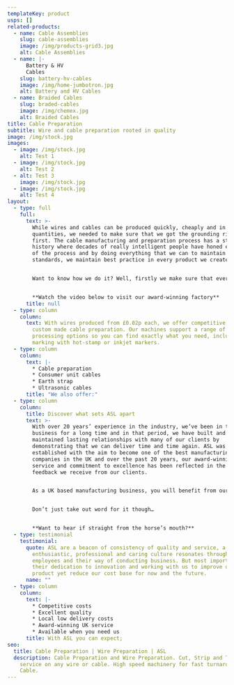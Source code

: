 ```yaml
---
templateKey: product
usps: []
related-products:
  - name: Cable Assemblies
    slug: cable-assemblies
    image: /img/products-grid3.jpg
    alt: Cable Assemblies
  - name: |-
      Battery & HV 
      Cables
    slug: battery-hv-cables
    image: /img/home-jumbotron.jpg
    alt: Battery and HV Cables
  - name: Braided Cables
    slug: braded-cables
    image: /img/chemex.jpg
    alt: Braided Cables
title: Cable Preparation
subtitle: Wire and cable preparation rooted in quality
image: /img/stock.jpg
images:
  - image: /img/stock.jpg
    alt: Test 1
  - image: /img/stock.jpg
    alt: Test 2
  - alt: Test 3
    image: /img/stock.jpg
  - image: /img/stock.jpg
    alt: Test 4
layout:
  - type: full
    full:
      text: >-
        While wires and cables can be produced quickly, cheaply and in large
        quantities, we needed to make sure that we got the grounding right
        first. The cable manufacturing and preparation process has a strong
        history where decades of really intelligent people have honed each stage
        of the process and by doing everything that we can to maintain their
        standards, we maintain best practice in every product we create. 


        Want to know how we do it? Well, firstly we make sure that every one of our IPC A-620 trained manufacturing technicians has the know-how required to create and test these products, alongside the integrity to want to maintain our exceptionally high standards. Fancy taking a look around our award-winning factory to see where the magic happens? 


        **Watch the video below to visit our award-winning factory**
      title: null
  - type: column
    column:
      text: With wires produced from £0.02p each, we offer competitive prices on all
        custom made cable preparation. Our machines support a range of
        processing options so you can find exactly what you need, including wire
        marking with hot-stamp or inkjet markers.
  - type: column
    column:
      text: |-
        * Cable preparation 
        * Consumer unit cables 
        * Earth strap 
        * Ultrasonic cables
      title: "We also offer:"
  - type: column
    column:
      title: Discover what sets ASL apart
      text: >-
        With over 20 years’ experience in the industry, we’ve been in this
        business for a long time and in that period, we have built and
        maintained lasting relationships with many of our clients by
        demonstrating that we can deliver time and time again. ASL was
        established with the aim to become one of the best manufacturing
        companies in the UK and over the past 20 years, our award-winning
        service and commitment to excellence has been reflected in the wonderful
        feedback we receive from our clients. 


        As a UK based manufacturing business, you will benefit from our personal service and high-quality standards, as well as a faster turnaround than if you outsource abroad. With a factory based in the North of England, we can deliver low-cost products at high volumes, as and when you need them. 


        Don’t just take out word for it though… 


        **Want to hear if straight from the horse’s mouth?**
  - type: testimonial
    testimonial:
      quote: ASL are a beacon of consistency of quality and service, a business who’s
        enthusiastic, professional and caring culture resonates throughout the
        employees and their way of conducting business. But most importantly
        their dedication to innovation and working with us to improve our
        product yet reduce our cost base for now and the future.
      name: ""
  - type: column
    column:
      text: |-
        * Competitive costs
        * Excellent quality
        * Local low delivery costs
        * Award-winning UK service
        * Available when you need us
      title: With ASL you can expect;
seo:
  title: Cable Preparation | Wire Preparation | ASL
  description: Cable Preparation and Wire Preparation. Cut, Strip and Terminate
    service on any wire or cable. High speed machinery for fast turnaround
    Cable.
---
```

